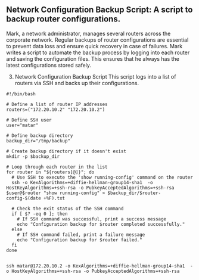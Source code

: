 ## Network Configuration Backup Script: A script to backup router configurations.
Mark, a network administrator, manages several routers across the corporate network. Regular backups of router configurations are essential to prevent data loss and ensure quick recovery in case of failures. Mark writes a script to automate the backup process by logging into each router and saving the configuration files. This ensures that he always has the latest configurations stored safely.

3. Network Configuration Backup Script
This script logs into a list of routers via SSH and backs up their configurations.


```
#!/bin/bash

# Define a list of router IP addresses
routers=("172.20.10.2" "172.20.10.2")

# Define SSH user
user="matar"

# Define backup directory
backup_dir="/tmp/backup"

# Create backup directory if it doesn't exist
mkdir -p $backup_dir

# Loop through each router in the list
for router in "${routers[@]}"; do
  # Use SSH to execute the 'show running-config' command on the router
  ssh -o KexAlgorithms=+diffie-hellman-group14-sha1  -o HostKeyAlgorithms=+ssh-rsa -o PubkeyAcceptedAlgorithms=+ssh-rsa $user@$router "show running-config" > $backup_dir/$router-config-$(date +%F).txt
  
  # Check the exit status of the SSH command
  if [ $? -eq 0 ]; then
    # If SSH command was successful, print a success message
    echo "Configuration backup for $router completed successfully."
  else
    # If SSH command failed, print a failure message
    echo "Configuration backup for $router failed."
  fi
done


```


```
ssh matar@172.20.10.2 -o KexAlgorithms=+diffie-hellman-group14-sha1  -o HostKeyAlgorithms=+ssh-rsa -o PubkeyAcceptedAlgorithms=+ssh-rsa

```
